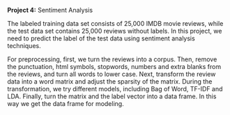 **Project 4:** Sentiment Analysis 

The labeled training data set consists of 25,000 IMDB movie reviews, while the test data set contains 25,000 reviews without labels. In this project, we need to predict the label of the test data using sentiment analysis techniques.

For preprocessing, first, we turn the reviews into a corpus. Then, remove the punctuation, html symbols, stopwords, numbers and extra blanks from the reviews, and turn all words to lower case. Next, transform the review data into a word matrix and adjust the sparsity of the matrix. During the transformation, we try different models, including Bag of Word, TF-IDF and LDA. Finally, turn the matrix and the label vector into a data frame. In this way we get the data frame for modeling.
